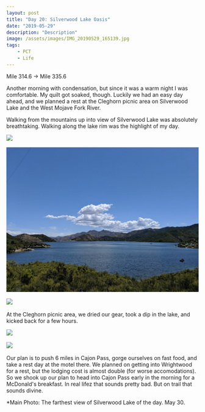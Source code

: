 ```yaml
---
layout: post
title: "Day 20: Silverwood Lake Oasis"
date: "2019-05-29"
description: "Description"
image: /assets/images/IMG_20190529_165139.jpg
tags:
    - PCT
    - Life
---
```

Mile 314.6 -> Mile 335.6

Another morning with condensation, but since it was a warm night I was comfortable. My quilt got soaked, though. Luckily we had an easy day ahead, and we planned a rest at the Cleghorn picnic area on Silverwood Lake and the West Mojave Fork River. 

Walking from the mountains up into view of Silverwood Lake was absolutely breathtaking. Walking along the lake rim was the highlight of my day. 

![](/assets/images/IMG_20190529_110622.jpg)

![](/assets/images/IMG_20190529_112001.jpg)

![](/assets/images/IMG_20190529_114948.jpg)

At the Cleghorn picnic area, we dried our gear, took a dip in the lake, and kicked back for a few hours. 

![](/assets/images/MVIMG_20190529_151237.jpg)

![](/assets/images/IMG_20190529_162142.jpg)

Our plan is to push 6 miles in Cajon Pass, gorge ourselves on fast food, and take a rest day at the motel there. We planned on getting into Wrightwood for a rest, but the lodging cost is almost double (for worse accomodations). So we shook up our plan to head into Cajon Pass early in the morning for a McDonald's breakfast. In real lifez that sounds pretty bad. But on trail that sounds divine.

*Main Photo: The farthest view of Silverwood Lake of the day. May 30.
